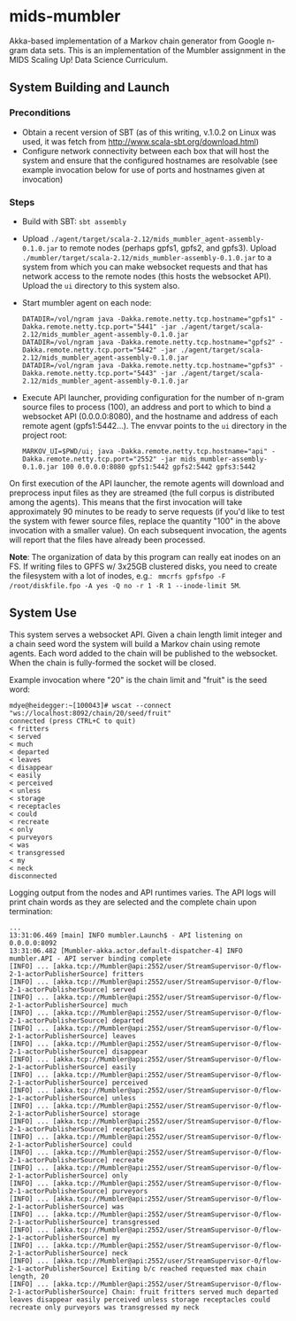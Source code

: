 # mids-mumbler

Akka-based implementation of a Markov chain generator from Google n-gram data sets. This is an implementation of the Mumbler assignment in the MIDS Scaling Up! Data Science Curriculum.

## System Building and Launch

### Preconditions

* Obtain a recent version of SBT (as of this writing, v.1.0.2 on Linux was used, it was fetch from http://www.scala-sbt.org/download.html)
* Configure network connectivity between each box that will host the system and ensure that the configured hostnames are resolvable (see example invocation below for use of ports and hostnames given at invocation)

### Steps

* Build with SBT: `sbt assembly`

* Upload `./agent/target/scala-2.12/mids_mumbler_agent-assembly-0.1.0.jar` to remote nodes (perhaps gpfs1, gpfs2, and gpfs3). Upload `./mumbler/target/scala-2.12/mids_mumbler-assembly-0.1.0.jar` to a system from which you can make websocket requests and that has network access to the remote nodes (this hosts the websocket API). Upload the `ui` directory to this system also.

* Start mumbler agent on each node:

      DATADIR=/vol/ngram java -Dakka.remote.netty.tcp.hostname="gpfs1" -Dakka.remote.netty.tcp.port="5441" -jar ./agent/target/scala-2.12/mids_mumbler_agent-assembly-0.1.0.jar
      DATADIR=/vol/ngram java -Dakka.remote.netty.tcp.hostname="gpfs2" -Dakka.remote.netty.tcp.port="5442" -jar ./agent/target/scala-2.12/mids_mumbler_agent-assembly-0.1.0.jar
      DATADIR=/vol/ngram java -Dakka.remote.netty.tcp.hostname="gpfs3" -Dakka.remote.netty.tcp.port="5443" -jar ./agent/target/scala-2.12/mids_mumbler_agent-assembly-0.1.0.jar

* Execute API launcher, providing configuration for the number of n-gram source files to process (100), an address and port to which to bind a websocket API (0.0.0.0:8080), and the hostname and address of each remote agent (gpfs1:5442...). The envvar points to the `ui` directory in the project root:

      MARKOV_UI=$PWD/ui; java -Dakka.remote.netty.tcp.hostname="api" -Dakka.remote.netty.tcp.port="2552" -jar mids_mumbler-assembly-0.1.0.jar 100 0.0.0.0:8080 gpfs1:5442 gpfs2:5442 gpfs3:5442

On first execution of the API launcher, the remote agents will download and preprocess input files as they are streamed (the full corpus is distributed among the agents). This means that the first invocation will take approximately 90 minutes to be ready to serve requests (if you'd like to test the system with fewer source files, replace the quantity "100" in the above invocation with a smaller value). On each subsequent invocation, the agents will report that the files have already been processed.

**Note**: The organization of data by this program can really eat inodes on an FS. If writing files to GPFS w/ 3x25GB clustered disks, you need to create the filesystem with a lot of inodes, e.g.: ` mmcrfs gpfsfpo -F /root/diskfile.fpo -A yes -Q no -r 1 -R 1 --inode-limit 5M`.

## System Use

This system serves a websocket API. Given a chain length limit integer and a chain seed word the system will build a Markov chain using remote agents. Each word added to the chain will be published to the websocket. When the chain is fully-formed the socket will be closed.

Example invocation where "20" is the chain limit and "fruit" is the seed word:

    mdye@heidegger:~[100043]# wscat --connect "ws://localhost:8092/chain/20/seed/fruit"
    connected (press CTRL+C to quit)
    < fritters
    < served
    < much
    < departed
    < leaves
    < disappear
    < easily
    < perceived
    < unless
    < storage
    < receptacles
    < could
    < recreate
    < only
    < purveyors
    < was
    < transgressed
    < my
    < neck
    disconnected

Logging output from the nodes and API runtimes varies. The API logs will print chain words as they are selected and the complete chain upon termination:

    ...
    13:31:06.469 [main] INFO mumbler.Launch$ - API listening on 0.0.0.0:8092
    13:31:06.482 [Mumbler-akka.actor.default-dispatcher-4] INFO mumbler.API - API server binding complete
    [INFO] ... [akka.tcp://Mumbler@api:2552/user/StreamSupervisor-0/flow-2-1-actorPublisherSource] fritters
    [INFO] ... [akka.tcp://Mumbler@api:2552/user/StreamSupervisor-0/flow-2-1-actorPublisherSource] served
    [INFO] ... [akka.tcp://Mumbler@api:2552/user/StreamSupervisor-0/flow-2-1-actorPublisherSource] much
    [INFO] ... [akka.tcp://Mumbler@api:2552/user/StreamSupervisor-0/flow-2-1-actorPublisherSource] departed
    [INFO] ... [akka.tcp://Mumbler@api:2552/user/StreamSupervisor-0/flow-2-1-actorPublisherSource] leaves
    [INFO] ... [akka.tcp://Mumbler@api:2552/user/StreamSupervisor-0/flow-2-1-actorPublisherSource] disappear
    [INFO] ... [akka.tcp://Mumbler@api:2552/user/StreamSupervisor-0/flow-2-1-actorPublisherSource] easily
    [INFO] ... [akka.tcp://Mumbler@api:2552/user/StreamSupervisor-0/flow-2-1-actorPublisherSource] perceived
    [INFO] ... [akka.tcp://Mumbler@api:2552/user/StreamSupervisor-0/flow-2-1-actorPublisherSource] unless
    [INFO] ... [akka.tcp://Mumbler@api:2552/user/StreamSupervisor-0/flow-2-1-actorPublisherSource] storage
    [INFO] ... [akka.tcp://Mumbler@api:2552/user/StreamSupervisor-0/flow-2-1-actorPublisherSource] receptacles
    [INFO] ... [akka.tcp://Mumbler@api:2552/user/StreamSupervisor-0/flow-2-1-actorPublisherSource] could
    [INFO] ... [akka.tcp://Mumbler@api:2552/user/StreamSupervisor-0/flow-2-1-actorPublisherSource] recreate
    [INFO] ... [akka.tcp://Mumbler@api:2552/user/StreamSupervisor-0/flow-2-1-actorPublisherSource] only
    [INFO] ... [akka.tcp://Mumbler@api:2552/user/StreamSupervisor-0/flow-2-1-actorPublisherSource] purveyors
    [INFO] ... [akka.tcp://Mumbler@api:2552/user/StreamSupervisor-0/flow-2-1-actorPublisherSource] was
    [INFO] ... [akka.tcp://Mumbler@api:2552/user/StreamSupervisor-0/flow-2-1-actorPublisherSource] transgressed
    [INFO] ... [akka.tcp://Mumbler@api:2552/user/StreamSupervisor-0/flow-2-1-actorPublisherSource] my
    [INFO] ... [akka.tcp://Mumbler@api:2552/user/StreamSupervisor-0/flow-2-1-actorPublisherSource] neck
    [INFO] ... [akka.tcp://Mumbler@api:2552/user/StreamSupervisor-0/flow-2-1-actorPublisherSource] Exiting b/c reached requested max chain length, 20
    [INFO] ... [akka.tcp://Mumbler@api:2552/user/StreamSupervisor-0/flow-2-1-actorPublisherSource] Chain: fruit fritters served much departed leaves disappear easily perceived unless storage receptacles could recreate only purveyors was transgressed my neck
